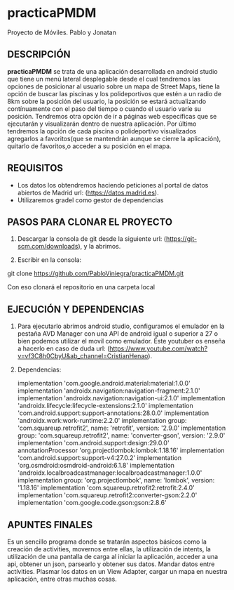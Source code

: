 # practicaPMDM
Proyecto de Móviles. Pablo y Jonatan

## DESCRIPCIÓN

**practicaPMDM** se trata de una aplicación desarrollada en android studio que tiene un menú lateral desplegable desde el cual tendremos las opciones de posicionar al usuario 
sobre un mapa de Street Maps, tiene la opción de buscar las piscinas y los polideportivos que estén a un radio de 8km sobre la posición del usuario, la posición se estará 
actualizando contínuamente con el paso del tiempo o cuando el usuario varíe su posición. Tendremos otra opción de ir a páginas web específicas que se ejecutarán y visualizarán
dentro de nuestra aplicación. Por último tendremos la opción de cada piscina o polideportivo visualizados agregarlos a favoritos(que se mantendrán aunque se cierre la aplicación),
quitarlo de favoritos,o acceder a su posición en el mapa.

## REQUISITOS

+ Los datos los obtendremos haciendo peticiones al portal de datos abiertos de Madrid url: (https://datos.madrid.es). 
+ Utilizaremos gradel como gestor de dependencias

## PASOS PARA CLONAR EL PROYECTO

1. Descargar la consola de git desde la siguiente url: (https://git-scm.com/downloads), y la abrimos.

2. Escribir en la consola:
 
git clone https://github.com/PabloViniegra/practicaPMDM.git

Con eso clonará el repositorio en una carpeta local


## EJECUCIÓN Y DEPENDENCIAS

1. Para ejecutarlo abrimos android studio, configuramos el emulador en la pestaña AVD Manager con una API de android igual o superior a 27 o bien podemos utilizar el movil 
como emulador. Éste youtuber os enseña a hacerlo en caso de duda url: (https://www.youtube.com/watch?v=vf3C8h0CbyU&ab_channel=CristianHenao). 

2. Dependencias:

    implementation 'com.google.android.material:material:1.0.0'
    implementation 'androidx.navigation:navigation-fragment:2.1.0'
    implementation 'androidx.navigation:navigation-ui:2.1.0'
    implementation 'androidx.lifecycle:lifecycle-extensions:2.1.0'
    implementation 'com.android.support:support-annotations:28.0.0'
    implementation 'androidx.work:work-runtime:2.2.0'
    implementation group: 'com.squareup.retrofit2', name: 'retrofit', version: '2.9.0'
    implementation group: 'com.squareup.retrofit2', name: 'converter-gson', version: '2.9.0'
    implementation 'com.android.support:design:29.0.0'
    annotationProcessor 'org.projectlombok:lombok:1.18.16'
    implementation 'com.android.support:support-v4:27.0.2'
    implementation 'org.osmdroid:osmdroid-android:6.1.8' 
    implementation 'androidx.localbroadcastmanager:localbroadcastmanager:1.0.0'
    implementation group: 'org.projectlombok', name: 'lombok', version: '1.18.16'
    implementation 'com.squareup.retrofit2:retrofit:2.4.0'
    implementation 'com.squareup.retrofit2:converter-gson:2.2.0'
    implementation 'com.google.code.gson:gson:2.8.6'

## APUNTES FINALES

Es un sencillo programa donde se tratarán aspectos básicos como la creación de activities, movernos entre ellas, la utilización de intents, la utilización de una pantalla de 
carga al iniciar la aplicación, acceder a una api, obtener un json, parsearlo y obtener sus datos. Mandar datos entre actívities. Plasmar los datos en un View Adapter, cargar
un mapa en nuestra aplicación, entre otras muchas cosas.
